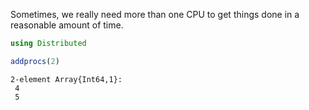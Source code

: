 Sometimes, we really need more than one CPU to get things done in a reasonable
amount of time.

````julia
using Distributed
````



````julia
addprocs(2)
````


````
2-element Array{Int64,1}:
 4
 5
````


